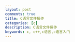 ```yaml
---
layout: post
comments: true
title: C语言文件操作
categories: [c]
description: C语言文件操作
keywords: c, c++,c语言,c语言入门
---
```

